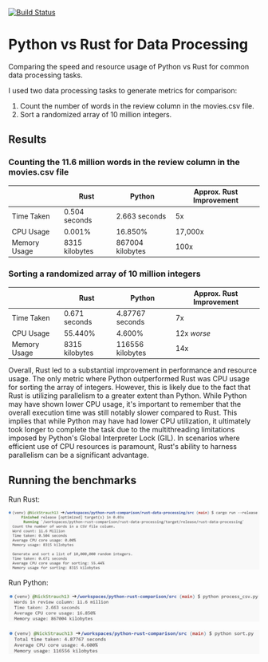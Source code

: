 [![Build Status](https://github.com/NickStrauch13/python-rust-comparison/actions/workflows/python-ci.yml/badge.svg)](https://github.com/NickStrauch13/python-rust-comparison/actions)

# Python vs Rust for Data Processing

Comparing the speed and resource usage of Python vs Rust for common data processing tasks.

I used two data processing tasks to generate metrics for comparison:
1. Count the number of words in the review column in the movies.csv file.
2. Sort a randomized array of 10 million integers.


## Results

### Counting the 11.6 million words in the review column in the movies.csv file
|                 | Rust                           | Python                           | Approx. Rust Improvement |
|-----------------|--------------------------------|----------------------------------|---------------------|
| Time Taken      | 0.504 seconds                  | 2.663 seconds                   | 5x              |
| CPU Usage       | 0.001%                          | 16.850%                         | 17,000x             |
| Memory Usage    | 8315 kilobytes                 | 867004 kilobytes                | 100x              |

### Sorting a randomized array of 10 million integers
|                 | Rust                           | Python                           | Approx. Rust Improvement |
|-----------------|--------------------------------|----------------------------------|---------------------|
| Time Taken      | 0.671 seconds                  | 4.87767 seconds                 | 7x              |
| CPU Usage       | 55.440%                         | 4.600%                          | 12x *worse*           |
| Memory Usage    | 8315 kilobytes                 | 116556 kilobytes                | 14x              |

Overall, Rust led to a substantial improvement in performance and resource usage. The only metric where Python outperformed Rust was CPU usage for sorting the array of integers. However, this is likely due to the fact that Rust is utilizing parallelism to a greater extent than Python. While Python may have shown lower CPU usage, it's important to remember that the overall execution time was still notably slower compared to Rust. This implies that while Python may have had lower CPU utilization, it ultimately took longer to complete the task due to the multithreading limitations imposed by Python's Global Interpreter Lock (GIL). In scenarios where efficient use of CPU resources is paramount, Rust's ability to harness parallelism can be a significant advantage.

## Running the benchmarks

Run Rust:

![Alt text](rust_output.png)

Run Python:

![Alt text](python_process_csv.png)

![Alt text](python_sort.png)